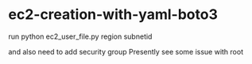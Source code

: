 # ec2-creation-with-yaml-boto3

run python ec2_user_file.py region subnetid

and also need to add security group
Presently see some issue with root 
